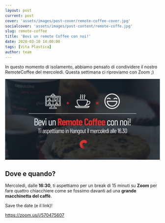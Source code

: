 ```yaml
---
layout: post
current: post
cover: 'assets/images/post-cover/remote-coffee-cover.jpg'
socialcover: 'assets/images/post-content/remote-coffe.jpg'
slug: remote-coffee
title: 'Bevi un remote Coffee con noi!'
date: 2020-03-10 14:00:00
tags: [Vita Plastica]
author: team
---
```


In questo momento di isolamento, abbiamo pensato di condividere il nostro RemoteCoffee del mercoledì. Questa settimana ci riproviamo con Zoom ;)

![CodicePlastico](/assets/images/post-content/remote-coffe.jpg)

## Dove e quando?
Mercoledì, dalle **16:30**, ti aspettiamo per un break di 15 minuti su <strong>Zoom</strong> per fare quattro chiacchiere come se fossimo davanti ad una **grande macchinetta del caffè**.

Save the date (e il link)! 

<a href="https://zoom.us/j/570475607" target="_blank">https://zoom.us/j/570475607</a>